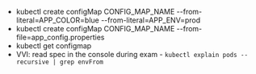 - kubectl create configMap CONFIG_MAP_NAME --from-literal=APP_COLOR=blue --from-literal=APP_ENV=prod
- kubectl create configMap CONFIG_MAP_NAME --from-file=app_config.properties
- kubectl get configmap
- VVI: read spec in the console during exam - `kubectl explain pods --recursive | grep envFrom`